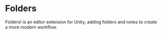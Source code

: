 # Folders
Folders! is an editor extension for Unity, adding folders and notes to create a more modern workflow.
